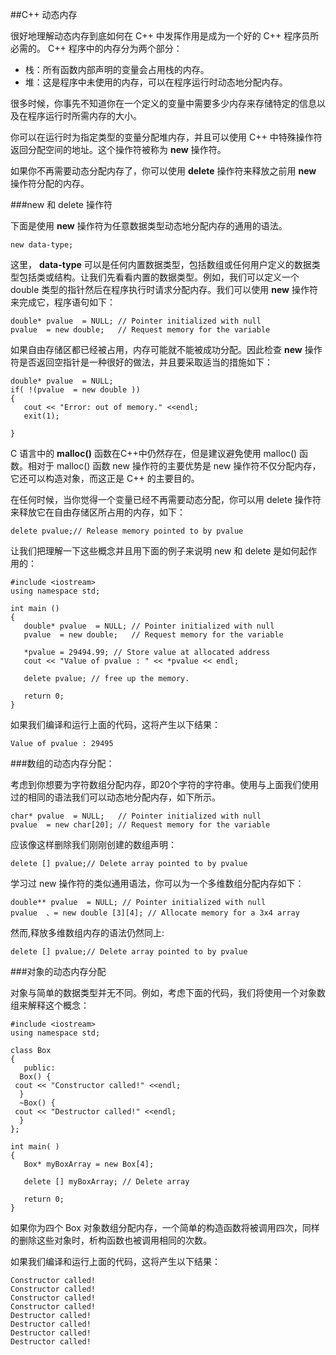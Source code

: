 ##C++ 动态内存

很好地理解动态内存到底如何在 C++ 中发挥作用是成为一个好的 C++ 程序员所必需的。 C++ 程序中的内存分为两个部分：

- 栈：所有函数内部声明的变量会占用栈的内存。　　　　
- 堆：这是程序中未使用的内存，可以在程序运行时动态地分配内存。

很多时候，你事先不知道你在一个定义的变量中需要多少内存来存储特定的信息以及在程序运行时所需内存的大小。

你可以在运行时为指定类型的变量分配堆内存，并且可以使用 C++ 中特殊操作符返回分配空间的地址。这个操作符被称为 **new** 操作符。

如果你不再需要动态分配内存了，你可以使用 **delete** 操作符来释放之前用 **new** 操作符分配的内存。

###new 和 delete 操作符

下面是使用 **new** 操作符为任意数据类型动态地分配内存的通用的语法。

    new data-type;

这里， **data-type** 可以是任何内置数据类型，包括数组或任何用户定义的数据类型包括类或结构。让我们先看看内置的数据类型。例如，我们可以定义一个 double 类型的指针然后在程序执行时请求分配内存。我们可以使用 **new** 操作符来完成它，程序语句如下：

    double* pvalue  = NULL; // Pointer initialized with null
    pvalue  = new double;   // Request memory for the variable

如果自由存储区都已经被占用，内存可能就不能被成功分配。因此检查 **new** 操作符是否返回空指针是一种很好的做法，并且要采取适当的措施如下：

    double* pvalue  = NULL;
    if( !(pvalue  = new double ))
    {
       cout << "Error: out of memory." <<endl;
       exit(1);
    
    }

C 语言中的 **malloc()** 函数在C++中仍然存在，但是建议避免使用 malloc()  函数。相对于 malloc() 函数 new 操作符的主要优势是 new 操作符不仅分配内存，它还可以构造对象，而这正是 C++ 的主要目的。　　　　

在任何时候，当你觉得一个变量已经不再需要动态分配，你可以用 delete 操作符来释放它在自由存储区所占用的内存，如下：

    delete pvalue;// Release memory pointed to by pvalue

让我们把理解一下这些概念并且用下面的例子来说明 new 和 delete 是如何起作用的：

    #include <iostream>
    using namespace std;
    
    int main ()
    {
       double* pvalue  = NULL; // Pointer initialized with null
       pvalue  = new double;   // Request memory for the variable
     
       *pvalue = 29494.99; // Store value at allocated address
       cout << "Value of pvalue : " << *pvalue << endl;
    
       delete pvalue; // free up the memory.
    
       return 0;
    }

如果我们编译和运行上面的代码，这将产生以下结果：

    Value of pvalue : 29495

###数组的动态内存分配：

考虑到你想要为字符数组分配内存，即20个字符的字符串。使用与上面我们使用过的相同的语法我们可以动态地分配内存，如下所示。

    char* pvalue  = NULL;   // Pointer initialized with null
    pvalue  = new char[20]; // Request memory for the variable

应该像这样删除我们刚刚创建的数组声明：

    delete [] pvalue;// Delete array pointed to by pvalue

学习过 new 操作符的类似通用语法，你可以为一个多维数组分配内存如下：

    double** pvalue  = NULL; // Pointer initialized with null
    pvalue  、= new double [3][4]; // Allocate memory for a 3x4 array

然而,释放多维数组内存的语法仍然同上:

    delete [] pvalue;// Delete array pointed to by pvalue

###对象的动态内存分配

对象与简单的数据类型并无不同。例如，考虑下面的代码，我们将使用一个对象数组来解释这个概念：

    #include <iostream>
    using namespace std;
    
    class Box
    {
       public:
      Box() { 
     cout << "Constructor called!" <<endl; 
      }
      ~Box() { 
     cout << "Destructor called!" <<endl; 
      }
    };
    
    int main( )
    {
       Box* myBoxArray = new Box[4];
    
       delete [] myBoxArray; // Delete array
    
       return 0;
    }

如果你为四个 Box 对象数组分配内存，一个简单的构造函数将被调用四次，同样的删除这些对象时，析构函数也被调用相同的次数。

如果我们编译和运行上面的代码，这将产生以下结果：

    Constructor called!
    Constructor called!
    Constructor called!
    Constructor called!
    Destructor called!
    Destructor called!
    Destructor called!
    Destructor called!